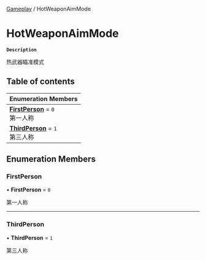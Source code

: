 [Gameplay](../modules/Gameplay.Gameplay.md) / HotWeaponAimMode

# HotWeaponAimMode <Badge type="tip" text="Enumeration" />

**`Description`**

热武器瞄准模式

## Table of contents

| Enumeration Members |
| :-----|
| **[FirstPerson](Gameplay.HotWeaponAimMode.md#firstperson)** = ``0`` <br> 第一人称|
| **[ThirdPerson](Gameplay.HotWeaponAimMode.md#thirdperson)** = ``1`` <br> 第三人称|

## Enumeration Members

### FirstPerson

• **FirstPerson** = ``0``

第一人称

___

### ThirdPerson

• **ThirdPerson** = ``1``

第三人称
